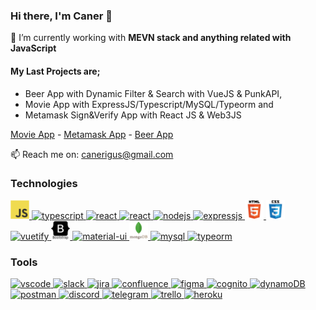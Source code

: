 ### Hi there, I'm Caner 👋

🌱 I’m currently working with **MEVN stack and anything related with JavaScript**

#### My Last Projects are;
 - Beer App with Dynamic Filter & Search with VueJS & PunkAPI, 
 - Movie App with ExpressJS/Typescript/MySQL/Typeorm and 
 - Metamask Sign&Verify App with React JS & Web3JS

[Movie App](https://cinephileapps.herokuapp.com/) - [Metamask App](https://metamask-sign-app.vercel.app/) - [Beer App](https://github.com/canerigus/vuePunkAPI)

📫 Reach me on: canerigus@gmail.com

<h3 align="left">Technologies</h3>
<p align="left"> 
<a href="https://developer.mozilla.org/en-US/docs/Web/JavaScript" target="_blank" rel=”noopener”> <img src="https://raw.githubusercontent.com/devicons/devicon/master/icons/javascript/javascript-original.svg" alt="javascript" width="30" height="30"/> </a> 
<a href="https://www.typescriptlang.org/" target="_blank" rel=”noopener”> <img src="https://www.vectorlogo.zone/logos/typescriptlang/typescriptlang-icon.svg" alt="typescript" width="30" height="30"/> </a> 
<a href="https://vuejs.org/" target="_blank" rel=”noopener”> <img src="https://upload.wikimedia.org/wikipedia/commons/9/95/Vue.js_Logo_2.svg" alt="react" width="33" height="30"/> </a>
<a href="https://reactjs.org/" target="_blank" rel=”noopener”> <img src="https://upload.wikimedia.org/wikipedia/commons/thumb/4/47/React.svg/1200px-React.svg.png" alt="react" width="33" height="30"/> </a> 
 <a href="https://nodejs.org/en/" target="_blank" rel=”noopener”> <img src="https://upload.wikimedia.org/wikipedia/commons/d/d9/Node.js_logo.svg" alt="nodejs" width="33" height="30"/> </a> 
<a href="http://expressjs.com/" target="_blank" rel=”noopener”> <img src="https://www.vectorlogo.zone/logos/expressjs/expressjs-icon.svg" alt="expressjs" width="33" height="30"/> </a> 
<a href="https://developer.mozilla.org/en-US/docs/Glossary/HTML5" target="_blank" rel=”noopener”> <img src="https://raw.githubusercontent.com/devicons/devicon/master/icons/html5/html5-original-wordmark.svg" alt="html5" width="30" height="30"/> </a> 
<a href="https://developer.mozilla.org/en-US/docs/Web/CSS" target="_blank" rel=”noopener”> <img src="https://raw.githubusercontent.com/devicons/devicon/master/icons/css3/css3-original-wordmark.svg" alt="css3" width="30" height="30"/> </a> 
<a href="https://vuetifyjs.com/en/" target="_blank" rel=”noopener”> <img src="https://cdn.worldvectorlogo.com/logos/vuetify.svg" alt="vuetify" width="30" height="30"/> </a>
<a href="https://getbootstrap.com" target="_blank" rel=”noopener”> <img src="https://raw.githubusercontent.com/devicons/devicon/master/icons/bootstrap/bootstrap-plain-wordmark.svg" alt="bootstrap" width="30" height="30"/> </a>
<a href="https://material-ui.com/" target="_blank" rel=”noopener”> <img src="https://seeklogo.com/images/M/material-ui-logo-5BDCB9BA8F-seeklogo.com.png" alt="material-ui" width="26" height="26"/> </a>
<a href="https://www.mongodb.com/" target="_blank" rel=”noopener”> <img src="https://raw.githubusercontent.com/devicons/devicon/master/icons/mongodb/mongodb-original-wordmark.svg" alt="mongodb" width="30" height="30"/> </a>
<a href="https://www.mysql.com/" target="_blank" rel=”noopener”> <img src="https://www.vectorlogo.zone/logos/mysql/mysql-icon.svg" alt="mysql" width="30" height="30"/> </a>
<a href="https://typeorm.io/" target="_blank" rel=”noopener”> <img src="https://user-images.githubusercontent.com/30929568/112730670-de09a480-8f58-11eb-9875-0d9ebb87fbd6.png" alt="typeorm" width="30" height="30"/> </a>
 
<h3 align="left">Tools</h3>
<a href="https://code.visualstudio.com/" target="_blank" rel=”noopener”> <img src="https://upload.wikimedia.org/wikipedia/commons/thumb/9/9a/Visual_Studio_Code_1.35_icon.svg/1024px-Visual_Studio_Code_1.35_icon.svg.png" alt="vscode" width="30" height="30"/> </a>
<a href="https://slack.com/intl/en-tr/" target="_blank" rel=”noopener”> <img src="https://cdn.brandfolder.io/5H442O3W/as/pl546j-7le8zk-4nzzs1/Slack_Mark_Web.png" alt="slack" width="33" height="33"/> </a>
<a href="https://www.atlassian.com/software/jira" target="_blank" rel=”noopener”> <img src="https://cdn.worldvectorlogo.com/logos/jira-3.svg" alt="jira" width="30" height="30"/> </a> 
<a href="https://www.atlassian.com/software/confluence" target="_blank" rel=”noopener”> <img src="https://cdn.worldvectorlogo.com/logos/confluence-1.svg" alt="confluence" width="33" height="30"/> </a>
<a href="https://www.figma.com/" target="_blank" rel=”noopener”> <img src="https://cdn.worldvectorlogo.com/logos/figma-1.svg" alt="figma" width="33" height="30"/> </a>
<a href="https://aws.amazon.com/cognito/" target="_blank" rel=”noopener”> <img src="https://cdn.worldvectorlogo.com/logos/aws-cognito.svg" alt="cognito" width="33" height="30"/> </a>
<a href="https://aws.amazon.com/dynamodb/" target="_blank" rel=”noopener”> <img src="https://cdn.worldvectorlogo.com/logos/aws-dynamodb.svg" alt="dynamoDB" width="33" height="30"/> </a>
<a href="https://postman.com" target="_blank" rel=”noopener”> <img src="https://www.vectorlogo.zone/logos/getpostman/getpostman-icon.svg" alt="postman" width="30" height="30"/> </a>
<a href="https://discord.com/" target="_blank" rel=”noopener”> <img src="https://cdn4.iconfinder.com/data/icons/logos-and-brands/512/91_Discord_logo_logos-512.png" alt="discord" width="30" height="30"/> </a> 
<a href="https://web.telegram.org/k/" target="_blank" rel=”noopener”> <img src="https://upload.wikimedia.org/wikipedia/commons/8/82/Telegram_logo.svg" alt="telegram" width="33" height="30"/> </a>
<a href="https://trello.com/en" target="_blank" rel=”noopener”> <img src="https://seeklogo.com/images/T/trello-logo-CE7B690E34-seeklogo.com.png" alt="trello" width="30" height="30"/> </a>
<a href="https://heroku.com" target="_blank" rel=”noopener”> <img src="https://www.vectorlogo.zone/logos/heroku/heroku-icon.svg" alt="heroku" width="30" height="30"/> </a>


  
  
<!--
**canerigus/canerigus** is a ✨ _special_ ✨ repository because its `README.md` (this file) appears on your GitHub profile.

Here are some ideas to get you started:

- 🔭 I’m currently working on ...
- 🌱 I’m currently learning ...
- 👯 I’m looking to collaborate on ...
- 🤔 I’m looking for help with ...
- 💬 Ask me about ...
- 📫 How to reach me: ...
- 😄 Pronouns: ...
- ⚡ Fun fact: ...
-->
